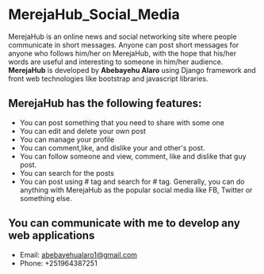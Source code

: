 # MerejaHub_Social_Media
MerejaHub is an online news and social networking site where people communicate in short messages. 
Anyone can post short messages for anyone who follows him/her on MerejaHub, with the hope that his/her words are useful and interesting to someone in him/her audience. 
**MerejaHub** is developed by **Abebayehu Alaro** using Django framework and front web technologies like bootstrap and javascript libraries. 
## MerejaHub has the following features:
- You can post something that you need to share with some one
- You can edit and delete your own post
- You can manage your profile
- You can comment,like, and dislike your and other's post.
- You can follow someone and view, comment, like and dislike that guy post.
- You can search for the posts
- You can post using # tag and search for # tag. 
Generally, you can do anything with MerejaHub as the popular social media like FB, Twitter or something else.
## You can communicate with me to develop any web applications
- Email: abebayehualaro1@gmail.com 
- Phone: +251964387251
